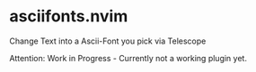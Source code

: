 # asciifonts.nvim

Change Text into a Ascii-Font you pick via Telescope

Attention: Work in Progress - Currently not a working plugin yet.
